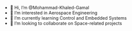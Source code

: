 - 👋 Hi, I’m @Mohammad-Khaled-Gamal
- 👀 I’m interested in Aerospace Engineering
- 🌱 I’m currently learning Control and Embedded Systems 
- 💞️ I’m looking to collaborate on Space-related projects

<!---
Mohammad-Khaled-Gamal/Mohammad-Khaled-Gamal is a ✨ special ✨ repository because its `README.md` (this file) appears on your GitHub profile.
You can click the Preview link to take a look at your changes.
--->
